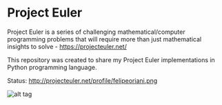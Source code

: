 # Project Euler

Project Euler is a series of challenging mathematical/computer programming problems that will require more than just mathematical insights to solve - https://projecteuler.net/

This repository was created to share my Project Euler implementations in Python programming language.

Status: http://projecteuler.net/profile/felipeoriani.png
 
![alt tag](http://projecteuler.net/profile/felipeoriani.png)
